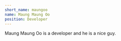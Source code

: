 ```yaml
---
short_name: maungoo
name: Maung Maung Oo
position: Developer
---
```

Maung Maung Oo is a developer and he is a nice guy.